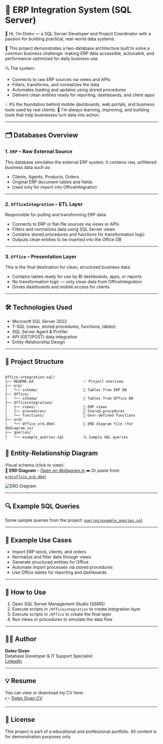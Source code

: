


# 🧠 ERP Integration System (SQL Server)
👋 Hi, I’m Dolev — a SQL Server Developer and Project Coordinator with a passion for building practical, real-world data systems.

💾 This project demonstrates a two-database architecture built to solve a common business challenge: making ERP data accessible, actionable, and performance-optimized for daily business use.

🔍 The system:
- Connects to raw ERP sources via views and APIs
- Filters, transforms, and normalizes the data
- Automates loading and updates using stored procedures
- Delivers clean entities ready for reporting, dashboards, and client apps

💡 It’s the foundation behind mobile dashboards, web portals, and business tools used by real clients.
🚀 I'm always learning, improving, and building tools that help businesses turn data into action.

---

## 🗂️ Databases Overview

### 1. `ERP` – Raw External Source
This database simulates the external ERP system. It contains raw, unfiltered business data such as:
- Clients, Agents, Products, Orders
- Original ERP document tables and fields
- Used only for import into OfficeIntegration

---

### 2. `OfficeIntegration` – ETL Layer
Responsible for pulling and transforming ERP data:
- Connects to ERP or flat-file sources via views or APIs
- Filters and normalizes data using SQL Server views
- Contains stored procedures and functions for transformation logic
- Outputs clean entities to be inserted into the Office DB

---

### 3. `Office` – Presentation Layer
This is the final destination for clean, structured business data:
- Contains tables ready for use by BI dashboards, apps, or reports
- No transformation logic — only clean data from OfficeIntegration
- Drives dashboards and mobile access for clients

---

## 🛠️ Technologies Used

- Microsoft SQL Server 2022
- T-SQL (views, stored procedures, functions, tables)
- SQL Server Agent & Profiler
- API (GET/POST) data integration
- Entity-Relationship Design

---

## 📁 Project Structure

```

Office-integration-sql/
├── README.md                       ✅ Project overview
├── erp/
│   └── schema/                     📂 Tables from ERP DB
├── Office/
│   └── schema/                     📂 Tables from Office DB
├── Officeintegration/
│   ├── views/                      📂 ERP views
│   ├── procedures/                 📂 Stored procedures
│   └── functions/                  📂 User-defined functions
├── erd/
│   └── Office_erd.dbml             🧭 ERD diagram file (for dbdiagram.io)
├── queries/
│   └── example_queries.sql         🔍 Sample SQL queries

```

## 🧩 Entity-Relationship Diagram

Visual schema (click to view):  
📌 **ERD Diagram** – [Open on dbdiagram.io](https://dbdiagram.io/d/ERP-SQL-67eced264f7afba1840ceac6)
➡️ Or paste from: [`erd/office_erd.dbml`](./erd/office_erd.dbml)

![ERD Diagram](https://github.com/user-attachments/assets/4992fb8a-4c20-4f6f-b34a-4ea77e5cc304)

---

## 🔍 Example SQL Queries

Some sample queries from the project: [`queries/example_queries.sql`](./queries/example_queries.sql)

---

## 🧪 Example Use Cases

- Import ERP stock, clients, and orders
- Normalize and filter data through views
- Generate structured entities for Office
- Automate import processes via stored procedures
- Use Office tables for reporting and dashboards

---

## 🚀 How to Use

1. Open SQL Server Management Studio (SSMS)
2. Execute scripts in `/Officeintegration` to create integration layer
3. Execute scripts in `/Office` to create the final layer
4. Run views or procedures to simulate the data flow

---

## 👨‍💻 Author

**Dolev Sivan**  
Database Developer & IT Support Specialist  
[LinkedIn](https://www.linkedin.com/in/dol3vs)

---

## 💡 Resume

You can view or download my CV here:  
👉 [Dolev Sivan CV](docs/Dolev_Sivan_CV.pdf)

---

## 📄 License

This project is part of a educational and professional portfolio. 
All content is for demonstration purposes only.
